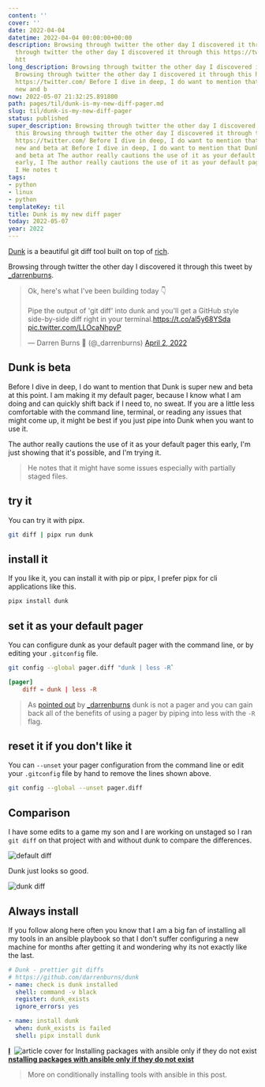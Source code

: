 ```yaml
---
content: ''
cover: ''
date: 2022-04-04
datetime: 2022-04-04 00:00:00+00:00
description: Browsing through twitter the other day I discovered it through this Browsing
  through twitter the other day I discovered it through this https://twitter.com/
  htt
long_description: Browsing through twitter the other day I discovered it through this
  Browsing through twitter the other day I discovered it through this https://twitter.com/
  https://twitter.com/ Before I dive in deep, I do want to mention that Dunk is super
  new and b
now: 2022-05-07 21:32:25.891800
path: pages/til/dunk-is-my-new-diff-pager.md
slug: til/dunk-is-my-new-diff-pager
status: published
super_description: Browsing through twitter the other day I discovered it through
  this Browsing through twitter the other day I discovered it through this https://twitter.com/
  https://twitter.com/ Before I dive in deep, I do want to mention that Dunk is super
  new and beta at Before I dive in deep, I do want to mention that Dunk is super new
  and beta at The author really cautions the use of it as your default pager this
  early, I The author really cautions the use of it as your default pager this early,
  I He notes t
tags:
- python
- linux
- python
templateKey: til
title: Dunk is my new diff pager
today: 2022-05-07
year: 2022
---
```


[Dunk](https://github.com/darrenburns/dunk) is a beautiful git diff tool
built on top of [rich](https://github.com/Textualize/rich).

Browsing through twitter the other day I discovered it through this
tweet by [_darrenburns](https://twitter.com/_darrenburns).

<blockquote class="twitter-tweet"><p lang="en" dir="ltr">Ok, here&#39;s what I&#39;ve been building today 👇<br><br>Pipe the output of &#39;git diff&#39; into dunk and you&#39;ll get a GitHub style side-by-side diff right in your terminal.<a href="https://t.co/al5y68YSda">https://t.co/al5y68YSda</a> <a href="https://t.co/LLOcaNhpyP">pic.twitter.com/LLOcaNhpyP</a></p>&mdash; Darren Burns 🌱 (@_darrenburns) <a href="https://twitter.com/_darrenburns/status/1510350016623394817?ref_src=twsrc%5Etfw">April 2, 2022</a></blockquote>
<script async src="https://platform.twitter.com/widgets.js" charset="utf-8"></script>


## Dunk is beta

Before I dive in deep, I do want to mention that Dunk is super new and beta at
this point.  I am making it my default pager, because I know what I am doing
and can quickly shift back if I need to, no sweat.  If you are a little less
comfortable with the command line, terminal, or reading any issues that might
come up, it might be best if you just pipe into Dunk when you want to use it.

The author really cautions the use of it as your default pager this early, I'm
just showing that it's possible, and I'm trying it.

> He notes that it might have some issues especially with partially staged files.

## try it

You can try it with pipx.

```bash
git diff | pipx run dunk
```

## install it

If you like it, you can install it with pip or pipx, I prefer pipx for
cli applications like this.


```bash
pipx install dunk
```

## set it as your default pager

You can configure dunk as your default pager with the command line, or
by editing your `.gitconfig` file.

```bash
git config --global pager.diff "dunk | less -R`
```

```toml
[pager]
    diff = dunk | less -R
```

> As [pointed out](https://twitter.com/_darrenburns/status/1511106440613797896) by
> [_darrenburns](https://twitter.com/_darrenburns) dunk is not a pager and you
> can gain back all of the benefits of using a pager by piping into less with the
> `-R` flag.

## reset it if you don't like it

You can `--unset` your pager configuration from the command line or edit
your `.gitconfig` file by hand to remove the lines shown above.

```bash
git config --global --unset pager.diff
```

## Comparison

I have some edits to a game my son and I are working on unstaged so I
ran `git diff` on that project with and without dunk to compare the
differences.

![default diff](https://images.waylonwalker.com/git-diff-creeper-adventure-default.png)

Dunk just looks so good.

![dunk diff](https://images.waylonwalker.com/git-diff-creeper-adventure-dunk.png)

## Always install

If you follow along here often you know that I am a big fan of
installing all my tools in an ansible playbook so that I don't suffer
configuring a new machine for months after getting it and wondering why
its not exactly like the last.

```yaml
# Dunk - prettier git diffs
# https://github.com/darrenburns/dunk
- name: check is dunk installed
  shell: command -v black
  register: dunk_exists
  ignore_errors: yes

- name: install dunk
  when: dunk_exists is failed
  shell: pipx install dunk
```


  <div class="onelinelink-wrapper">
      <a class="onelinelink" href="https://waylonwalker.com/til/ansible_install_if_not_callable/">
          <img style="float: right;" align='right' src="https://images.waylonwalker.com/til/ansible_install_if_not_callable-og_250x140.png" alt="article cover for 
 Installing packages with ansible only if they do not exist
"/>
          <p><strong>
 Installing packages with ansible only if they do not exist
</strong></p>
      </a>
  </div>


> More on conditionally installing tools with ansible in this post.